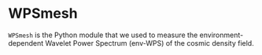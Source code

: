 # WPSmesh
`WPSmesh` is the Python module that we used to measure the environment-dependent Wavelet Power Spectrum (env-WPS) of the cosmic density field. 
